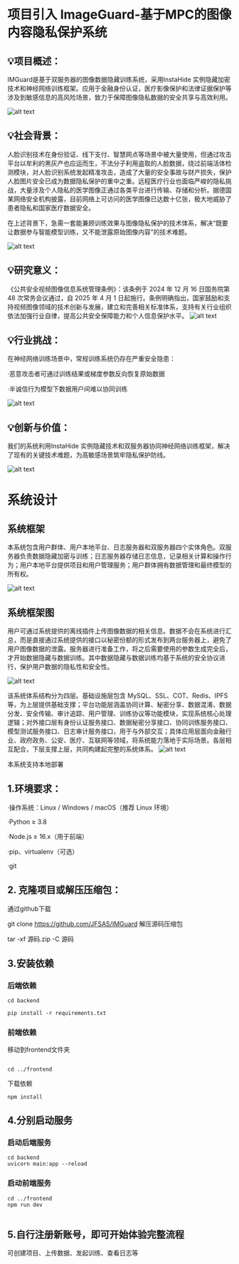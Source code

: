 # 项目引入 ImageGuard-基于MPC的图像内容隐私保护系统

## 💡项目概述：

IMGuard是基于双服务器的图像数据隐藏训练系统，采用InstaHide 实例隐藏加密技术和神经网络训练框架。应用于金融身份认证，医疗影像保护和法律证据保护等涉及到敏感信息的高风险场景，致力于保障图像隐私数据的安全共享与高效利用。

![alt text](img/image.png)

## 💡社会背景：

人脸识别技术在身份验证、线下支付、智慧网点等场景中被大量使用，但通过攻击平台以牟利的黑灰产也应运而生，不法分子利用盗取的人脸数据，绕过前端活体检测模块，对人脸识别系统发起精准攻击，造成了大量的安全事故与财产损失，保护人脸图片安全已成为数据隐私保护的重中之重。远程医疗行业也面临严峻的隐私挑战，大量涉及个人隐私的医学图像正通过各类平台进行传输、存储和分析。据德国某网络安全机构披露，目前网络上可访问的医学图像已达数十亿张，极大地威胁了患者隐私和国家医疗数据安全。

在上述背景下，急需一套能兼顾训练效果与图像隐私保护的技术体系，解决“既要让数据参与智能模型训练，又不能泄露原始图像内容”的技术难题。

![alt text](img/image-1.png)

## 💡研究意义：

《公共安全视频图像信息系统管理条例》：该条例于 2024 年 12 月 16 日国务院第 48 次常务会议通过，自 2025 年 4 月 1 日起施行。条例明确指出，国家鼓励和支持视频图像领域的技术创新与发展，建立和完善相关标准体系，支持有关行业组织依法加强行业自律，提高公共安全保障能力和个人信息保护水平。
![alt text](img/image-2.png)

## 💡行业挑战：

在神经网络训练场景中，常规训练系统仍存在严重安全隐患：

·恶意攻击者可通过训练结果或梯度参数反向恢复原始数据

·半诚信行为模型下数据用户间难以协同训练

![alt text](img/image-3.png)

## 💡创新与价值：

我们的系统利用InstaHide 实例隐藏技术和双服务器协同神经网络训练框架，解决了现有的关键技术难题，为高敏感场景筑牢隐私保护防线。

![alt text](img/image-4.png)

# 系统设计

## 系统框架

本系统包含用户群体、用户本地平台、日志服务器和双服务器四个实体角色。双服务器负责数据隐藏加密与训练；日志服务器存储日志信息，记录相关计算和操作行为；用户本地平台提供项目和用户管理服务；用户群体拥有数据管理和最终模型的所有权。

![alt text](img/image-5.png)

 ## 系统框架图

用户可通过系统提供的离线插件上传图像数据的相关信息。数据不会在系统进行汇总，而是直接通过系统提供的接口以秘密份额的形式发布到两台服务器上，避免了用户图像数据的泄露。服务器进行准备工作，将之后需要使用的参数生成完全后，才开始数据隐藏与数据训练。其中数据隐藏与数据训练均基于系统的安全协议进行，保护用户数据的隐私性和安全性。

![alt text](img/image-6.png)

该系统体系结构分为四层。基础设施层包含 MySQL、SSL、COT、Redis、IPFS 等，为上层提供基础支撑；平台功能层涵盖协同计算、秘密分享、数据混淆、数据分发、安全传输、审计追踪、用户管理、训练协议等功能模块，实现系统核心处理逻辑；对外接口层有身份认证服务接口、数据秘密分享接口、协同训练服务接口、模型测试服务接口、日志审计服务接口，用于与外部交互；具体应用层面向金融行业、政府政务、公安、医疗、互联网等领域，将系统能力落地于实际场景。各层相互配合，下层支撑上层，共同构建起完整的系统体系。
![alt text](img/image-7.png)


本系统支持本地部署

## 1.环境要求：

·操作系统：Linux / Windows / macOS（推荐 Linux 环境）

·Python ≥ 3.8

·Node.js ≥ 16.x（用于前端）

·pip、virtualenv（可选）

·git

 

## 2. 克隆项目或解压压缩包：

通过github下载

git clone https://github.com/JFSAS/IMGuard
解压源码压缩包

tar -xf 源码.zip -C 源码

## 3.安装依赖

### 后端依赖


```shell
cd backend
```
```shell
pip install -r requirements.txt
```
### 前端依赖

移动到frontend文件夹
```shell

cd ../frontend
```
下载依赖

```shell
npm install
```

 

## 4.分别启动服务

### 启动后端服务
```shell
cd backend
uvicorn main:app --reload
```
### 启动前端服务

```shell 
cd ../frontend
npm run dev
 
```
## 5.自行注册新账号，即可开始体验完整流程

可创建项目、上传数据、发起训练、查看日志等